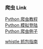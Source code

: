 
### 爬虫 Link
[Python 爬虫教程](https://github.com/Kr1s77/Python-crawler-tutorial-starts-from-zero)  
[Python 模拟登陆](https://github.com/Kr1s77/awesome-python-login-model)  
[Python 爬虫例子](https://github.com/shengqiangzhang/examples-of-web-crawlers)  

[whistle 抓包指南](http://wproxy.org/whistle/)  
